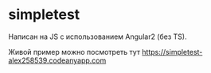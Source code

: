 # simpletest

Написан на JS с использованием Angular2 (без TS).

Живой пример можно посмотреть тут https://simpletest-alex258539.codeanyapp.com
